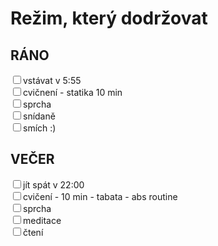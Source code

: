 # Režim, který dodržovat
## RÁNO
<input type="checkbox" id="x1" /><label for="x1">vstávat v 5:55</label><br>
<input type="checkbox" id="x2" /><label for="x2">cvičnení - statika 10 min</label><br>
<input type="checkbox" id="x3" /><label for="x3">sprcha</label><br>
<input type="checkbox" id="x4" /><label for="x4">snídaně</label><br>
<input type="checkbox" id="x5" /><label for="x5">smích :)</label><br>

## VEČER
<input type="checkbox" id="y1" /><label for="y1">jít spát v 22:00</label><br>
<input type="checkbox" id="y2" /><label for="y2">cvičení - 10 min - tabata - abs routine</label><br>
<input type="checkbox" id="y3" /><label for="y3">sprcha</label><br>
<input type="checkbox" id="y4" /><label for="y4">meditace</label><br>
<input type="checkbox" id="y5" /><label for="y5">čtení</label><br>
